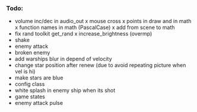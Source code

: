 

### Todo:

- volume inc/dec in audio_out
x mouse cross
x points in draw and in math
x function names in math (PascalCase)
x add from scene to math
- fix rand toolkit get_rand
x increase_brightness (overmp)
- shake
- enemy attack
- broken enemy
- add warships blur in depend of velocity
- change star position after renew (due to avoid repeating picture when vel is hi)
- make stars are blue
- config class
- white splash in enemy ship when its shot
- game states
- enemy attack pulse